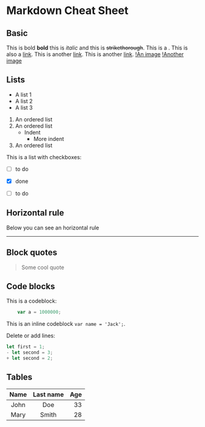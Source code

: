 # Markdown Cheat Sheet

## Basic
This is bold **bold** this is _italic_ and this is ~~strikethorough~~. 
This is a <link>. 
This is also a [link](https://google.com).
This is another [link][1].
This is another [link][hack].
[!An image](http://unsplash.it/100/100?random "This is a tooltip") 
[!Another image][img]

## Lists
+ A list 1
+ A list 2
+ A list 3

1. An ordered list
1. An ordered list
    + Indent
        * More indent
1. An ordered list

This is a list with checkboxes:
* [ ] to do
* [X] done
* [ ] to do


## Horizontal rule

Below you can see an horizontal rule 

---

## Block quotes

>Some cool quote


## Code blocks

This is a codeblock:

```js
    var a = 1000000;
```

This is an inline codeblock `var name = 'Jack';`.

Delete or add lines:

```js
let first = 1;
- let second = 3;
+ let second = 2;
```

## Tables

| Name | Last name | Age |
|:-------:|:-------:|-------:|
|John|Doe|33|
|Mary|Smith|28|



[1]: https://google.com
[hack]: https://google.com
[img]: http://unsplash.it/100/100?random "This is a tooltip"

 
